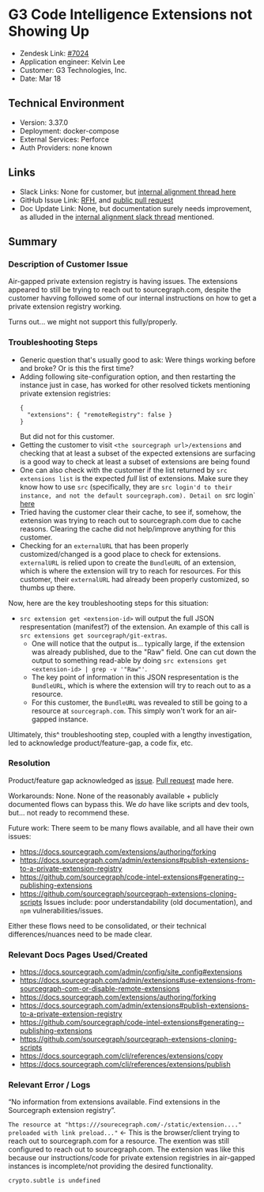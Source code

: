 
# G3 Code Intelligence Extensions not Showing Up <!-- Ticket Title  Hint: include keywords to make it searchable -->

- Zendesk Link: [#7024](https://sourcegraph.zendesk.com/agent/tickets/7024)
- Application engineer: Kelvin Lee
- Customer: G3 Technologies, Inc. <!-- Redact if this contains personally identifying information -->
- Date: Mar 18

<!-- Data populated from integration, speak to Ben Gordon or Michael Bali if not working -->
<!-- During Internal team trial, fill missing data manually (we are waiting for all data to sync) -->

## Technical Environment
- Version: 3.37.0
- Deployment: docker-compose
- External Services: Perforce
- Auth Providers: none known


## Links
<!-- Data for application engineer manual entry -->
- Slack Links: None for customer, but [internal alignment thread here](https://sourcegraph.slack.com/archives/C01HW836940/p1649110671403379)
- GitHub Issue Link: [RFH](https://github.com/sourcegraph/customer/issues/784), and [public pull request](https://github.com/sourcegraph/src-cli/pull/718)
- Doc Update Link: None, but documentation surely needs improvement, as alluded in the [internal alignment slack thread](https://sourcegraph.slack.com/archives/C01HW836940/p1649124005295929?thread_ts=1649110671.403379&cid=C01HW836940) mentioned.

## Summary
### Description of Customer Issue
Air-gapped private extension registry is having issues. The extensions appeared to still be trying to reach out to sourcegraph.com, despite the customer havving followed some of our internal instructions on how to get a private extension registry working. 

Turns out... we might not support this fully/properly.

### Troubleshooting Steps

- Generic question that's usually good to ask: Were things working before and broke? Or is this the first time?
- Adding following site-configuration option, and then restarting the instance just in case, has worked for other resolved tickets mentioning private extension registries:
  ``` 
  {
    "extensions": { "remoteRegistry": false }
  }
  ```
  But did not for this customer.
- Getting the customer to visit `<the sourcegraph url>/extensions` and checking that at least a subset of the expected extensions are surfacing is a good way to check at least a subset of extensions are being found
- One can also check with the customer if the list returned by `src extensions list` is the expected _full_ list of extensions. Make sure they know how to use `src` (specifically, they are `src login'd to their instance, and not the default sourcegraph.com). Detail on `src login` [here](https://docs.sourcegraph.com/cli/references/login)
- Tried having the customer clear their cache, to see if, somehow, the extension was trying to reach out to sourcegraph.com due to cache reasons. Clearing the cache did not help/improve anything for this customer.
- Checking for an `externalURL` that has been properly customized/changed is a good place to check for extensions. `externalURL` is relied upon to create the `BundleURL` of an extension, which is where the extension will try to reach for resources. For this customer, their `externalURL` had already been properly customized, so thumbs up there.

Now, here are the key troubleshooting steps for this situation:
- `src extension get <extension-id>` will output the full JSON respresentation (manifest?) of the extension. An example of this call is `src extensions get sourcegraph/git-extras`.
  - One will notice that the output is... typically large, if the extension was already published, due to the "Raw" field. One can cut down the output to something read-able by doing `src extensions get <extension-id> | grep -v '"Raw"'`.
  - The key point of information in this JSON respresentation is the `BundleURL`, which is where the extension will try to reach out to as a resource.
  - For this customer, the `BundleURL` was revealed to still be going to a resource at `sourcegraph.com`. This simply won't work for an air-gapped instance.

Ultimately, this^ troubleshooting step, coupled with a lengthy investigation, led to acknowledge product/feature-gap, a code fix, etc.

### Resolution
Product/feature gap acknowledged as [issue](https://github.com/sourcegraph/customer/issues/784#issuecomment-1081040192). [Pull request](https://github.com/sourcegraph/src-cli/pull/718) made here.

Workarounds: None. None of the reasonably available + publicly documented flows can bypass this. We _do_ have like scripts and dev tools, but... not ready to recommend these.

Future work: There seem to be many flows available, and all have their own issues:
- https://docs.sourcegraph.com/extensions/authoring/forking
- https://docs.sourcegraph.com/admin/extensions#publish-extensions-to-a-private-extension-registry
- https://github.com/sourcegraph/code-intel-extensions#generating--publishing-extensions
- https://github.com/sourcegraph/sourcegraph-extensions-cloning-scripts
Issues include: poor understandability (old documentation), and `npm` vulnerabilities/issues.

Either these flows need to be consolidated, or their technical differences/nuances need to be made clear.

### Relevant Docs Pages Used/Created
- https://docs.sourcegraph.com/admin/config/site_config#extensions
- https://docs.sourcegraph.com/admin/extensions#use-extensions-from-sourcegraph-com-or-disable-remote-extensions
- https://docs.sourcegraph.com/extensions/authoring/forking
- https://docs.sourcegraph.com/admin/extensions#publish-extensions-to-a-private-extension-registry
- https://github.com/sourcegraph/code-intel-extensions#generating--publishing-extensions
- https://github.com/sourcegraph/sourcegraph-extensions-cloning-scripts
- https://docs.sourcegraph.com/cli/references/extensions/copy
- https://docs.sourcegraph.com/cli/references/extensions/publish


### Relevant Error / Logs
<!-- Please redact keys, tokens, and personal identifying information -->
 “No information from extensions available.  Find extensions in the Sourcegraph extension registry”.

`The resource at "https:///sourecegraph.com/-/static/extension...." preloaded with link preload..."` <- This is the browser/client trying to reach out to sourcegraph.com for a resource. The exention was still configured to reach out to sourcegraph.com. The extension was like this because our instructions/code for private extension registries in air-gapped instances is incomplete/not providing the desired functionality.

`crypto.subtle is undefined`

<!-- Once complete, upload a copy to https://github.com/sourcegraph/support-tools-internal/tree/main/resolved-tickets as a .md file -->
<!-- Name the file 7024.md -->
